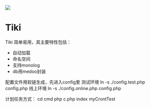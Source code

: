![](http://www.tiki.cn/Uploads/editor/2016-06-23/576b4732a6e04.png) 

 Tiki 
===============

Tiki 简单易用，其主要特性包括：

 + 自动加载 
 + 命名空间
 + 支持monolog
 + db用medoo封装

配置文件用软链生成，先进入config里 
   测试环境 ln -s ./config.test.php config.php
   线上环境 ln -s ./config.online.php config.php 
   
计划任务方式：
    cd cmd 
    php c.php index myCrontTest
    